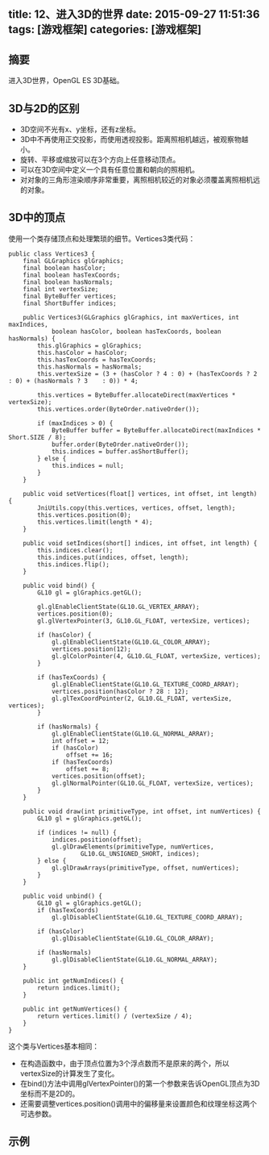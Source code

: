 title: 12、进入3D的世界
date: 2015-09-27 11:51:36
tags: [游戏框架]
categories: [游戏框架]
---

## 摘要
进入3D世界，OpenGL ES 3D基础。
<!--more-->

## 3D与2D的区别

* 3D空间不光有x、y坐标，还有z坐标。
* 3D中不再使用正交投影，而使用透视投影。距离照相机越远，被观察物越小。
* 旋转、平移或缩放可以在3个方向上任意移动顶点。
* 可以在3D空间中定义一个具有任意位置和朝向的照相机。
* 对对象的三角形渲染顺序非常重要，离照相机较近的对象必须覆盖离照相机远的对象。

## 3D中的顶点

使用一个类存储顶点和处理繁琐的细节。Vertices3类代码：

	public class Vertices3 {
	    final GLGraphics glGraphics;
	    final boolean hasColor;
	    final boolean hasTexCoords;
	    final boolean hasNormals;
	    final int vertexSize;
	    final ByteBuffer vertices;
	    final ShortBuffer indices;
	
	    public Vertices3(GLGraphics glGraphics, int maxVertices, int maxIndices,
	            boolean hasColor, boolean hasTexCoords, boolean hasNormals) {
	        this.glGraphics = glGraphics;
	        this.hasColor = hasColor;
	        this.hasTexCoords = hasTexCoords;
	        this.hasNormals = hasNormals;
	        this.vertexSize = (3 + (hasColor ? 4 : 0) + (hasTexCoords ? 2 : 0) + (hasNormals ? 3    : 0)) * 4;
	
	        this.vertices = ByteBuffer.allocateDirect(maxVertices * vertexSize);
	        this.vertices.order(ByteOrder.nativeOrder());
	
	        if (maxIndices > 0) {
	            ByteBuffer buffer = ByteBuffer.allocateDirect(maxIndices * Short.SIZE / 8);
	            buffer.order(ByteOrder.nativeOrder());
	            this.indices = buffer.asShortBuffer();
	        } else {
	            this.indices = null;
	        }
	    }
	
	    public void setVertices(float[] vertices, int offset, int length) {
	        JniUtils.copy(this.vertices, vertices, offset, length);
	        this.vertices.position(0);
	        this.vertices.limit(length * 4);
	    }
	    
	    public void setIndices(short[] indices, int offset, int length) {
	        this.indices.clear();
	        this.indices.put(indices, offset, length);
	        this.indices.flip();
	    }
	
	    public void bind() {
	        GL10 gl = glGraphics.getGL();
	
	        gl.glEnableClientState(GL10.GL_VERTEX_ARRAY);
	        vertices.position(0);
	        gl.glVertexPointer(3, GL10.GL_FLOAT, vertexSize, vertices);
	
	        if (hasColor) {
	            gl.glEnableClientState(GL10.GL_COLOR_ARRAY);
	            vertices.position(12);
	            gl.glColorPointer(4, GL10.GL_FLOAT, vertexSize, vertices);
	        }
	
	        if (hasTexCoords) {
	            gl.glEnableClientState(GL10.GL_TEXTURE_COORD_ARRAY);
	            vertices.position(hasColor ? 28 : 12);
	            gl.glTexCoordPointer(2, GL10.GL_FLOAT, vertexSize, vertices);
	        }
	
	        if (hasNormals) {
	            gl.glEnableClientState(GL10.GL_NORMAL_ARRAY);
	            int offset = 12;
	            if (hasColor)
	                offset += 16;
	            if (hasTexCoords)
	                offset += 8;
	            vertices.position(offset);
	            gl.glNormalPointer(GL10.GL_FLOAT, vertexSize, vertices);
	        }
	    }
	
	    public void draw(int primitiveType, int offset, int numVertices) {
	        GL10 gl = glGraphics.getGL();
	
	        if (indices != null) {
	            indices.position(offset);
	            gl.glDrawElements(primitiveType, numVertices,
	                    GL10.GL_UNSIGNED_SHORT, indices);
	        } else {
	            gl.glDrawArrays(primitiveType, offset, numVertices);
	        }
	    }
	
	    public void unbind() {
	        GL10 gl = glGraphics.getGL();
	        if (hasTexCoords)
	            gl.glDisableClientState(GL10.GL_TEXTURE_COORD_ARRAY);
	
	        if (hasColor)
	            gl.glDisableClientState(GL10.GL_COLOR_ARRAY);
	
	        if (hasNormals)
	            gl.glDisableClientState(GL10.GL_NORMAL_ARRAY);
	    }
	    
	    public int getNumIndices() {
	        return indices.limit();
	    }
	
	    public int getNumVertices() {
	        return vertices.limit() / (vertexSize / 4);
	    }
	}

这个类与Vertices基本相同：

* 在构造函数中，由于顶点位置为3个浮点数而不是原来的两个，所以vertexSize的计算发生了变化。
* 在bind()方法中调用glVertexPointer()的第一个参数来告诉OpenGL顶点为3D坐标而不是2D的。
* 还需要调整vertices.position()调用中的偏移量来设置颜色和纹理坐标这两个可选参数。

## 示例


